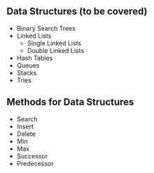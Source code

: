 ## Data Structures (to be covered)
* Binary Search Trees
* Linked Lists
  * Single Linked Lists
  * Double Linked Lists
* Hash Tables
* Queues
* Stacks
* Tries

## Methods for Data Structures
* Search
* Insert
* Delete
* Min
* Max
* Successor
* Predecessor
